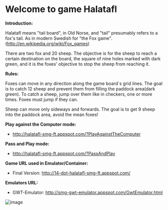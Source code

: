 Welcome to game Halatafl
========
**Introduction:**

Halatafl means "tail board", in Old Norse, and "tail" presumably refers to a fox's tail. As in modern Swedish for "the Fox game".(http://en.wikipedia.org/wiki/Fox_games)

There are two fox and 20 sheep. The objective is for the sheep to reach a certain destination on the board, the square of nine holes marked with dark green, and it is the foxes' objective to stop the sheep from reaching it. 

**Rules:**

Foxes can move in any direction along the game board`s grid lines. The goal is to catch 12 sheep and prevent them from filling the paddock area(dark green). To catch a sheep, jump over them like in checkers, one or more times. Foxes must jump if they can. 
 
Sheep can move only sideways and forwards. The goal is to get 9 sheep into the paddock area, avoid the mean foxes! 

**Play against the Computer mode:**
- http://halatafl-smg-ft.appspot.com/?PlayAgainstTheComputer

**Pass and Play mode:**
- http://halatafl-smg-ft.appspot.com/?PassAndPlay

**Game URL used in Emulator/Container:**
- Final Version: http://14-dot-halatafl-smg-ft.appspot.com/

**Emulators URL:**
- GWT-Emulator: http://smg-gwt-emulator.appspot.com/GwtEmulator.html

![image](https://github.com/Bailei/Halatafl/raw/master/The_fox_game.jpg)



